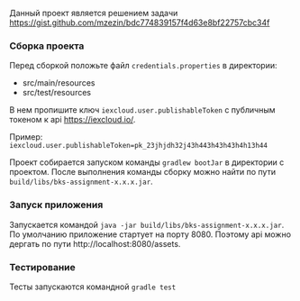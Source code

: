 Данный проект является решением задачи https://gist.github.com/mzezin/bdc774839157f4d63e8bf22757cbc34f

### Сборка проекта

Перед сборкой положьте файл `credentials.properties` в директории:
- src/main/resources
- src/test/resources

В нем пропишите ключ `iexcloud.user.publishableToken` с публичным токеном к api https://iexcloud.io/.

Пример: `iexcloud.user.publishableToken=pk_23jhjdh32j43h443h43h43h4h13h44`

Проект собирается запуском команды `gradlew bootJar` в директории с проектом. После выполнения команды сборку можно найти по пути `build/libs/bks-assignment-x.x.x.jar`.

### Запуск приложения

Запускается командой `java -jar build/libs/bks-assignment-x.x.x.jar`. 
По умолчанию приложение стартует на порту 8080. Поэтому api можно дергать по пути http://localhost:8080/assets.

### Тестирование

Тесты запускаются командной `gradle test`
